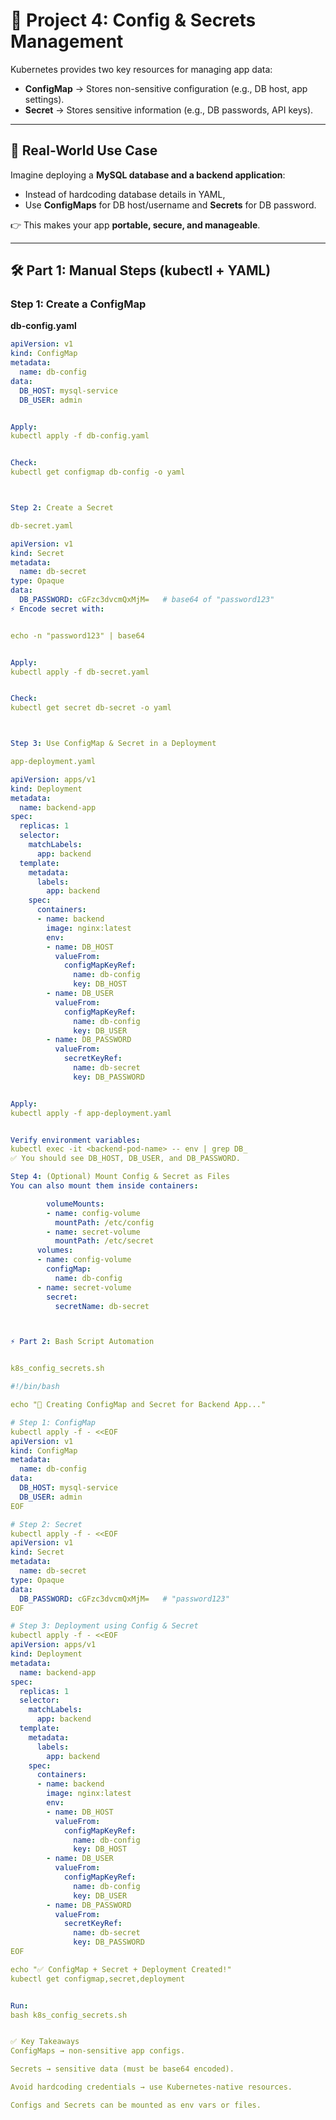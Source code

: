# 📘 Project 4: Config & Secrets Management

Kubernetes provides two key resources for managing app data:

- **ConfigMap** → Stores non-sensitive configuration (e.g., DB host, app settings).  
- **Secret** → Stores sensitive information (e.g., DB passwords, API keys).  

---

## 🔹 Real-World Use Case  

Imagine deploying a **MySQL database and a backend application**:  

- Instead of hardcoding database details in YAML,  
- Use **ConfigMaps** for DB host/username and **Secrets** for DB password.  

👉 This makes your app **portable, secure, and manageable**.  

---

## 🛠️ Part 1: Manual Steps (kubectl + YAML)  

### Step 1: Create a ConfigMap  

**db-config.yaml**  

```yaml
apiVersion: v1
kind: ConfigMap
metadata:
  name: db-config
data:
  DB_HOST: mysql-service
  DB_USER: admin


Apply:
kubectl apply -f db-config.yaml


Check:
kubectl get configmap db-config -o yaml



Step 2: Create a Secret

db-secret.yaml

apiVersion: v1
kind: Secret
metadata:
  name: db-secret
type: Opaque
data:
  DB_PASSWORD: cGFzc3dvcmQxMjM=   # base64 of "password123"
⚡ Encode secret with:


echo -n "password123" | base64


Apply:
kubectl apply -f db-secret.yaml


Check:
kubectl get secret db-secret -o yaml



Step 3: Use ConfigMap & Secret in a Deployment

app-deployment.yaml

apiVersion: apps/v1
kind: Deployment
metadata:
  name: backend-app
spec:
  replicas: 1
  selector:
    matchLabels:
      app: backend
  template:
    metadata:
      labels:
        app: backend
    spec:
      containers:
      - name: backend
        image: nginx:latest
        env:
        - name: DB_HOST
          valueFrom:
            configMapKeyRef:
              name: db-config
              key: DB_HOST
        - name: DB_USER
          valueFrom:
            configMapKeyRef:
              name: db-config
              key: DB_USER
        - name: DB_PASSWORD
          valueFrom:
            secretKeyRef:
              name: db-secret
              key: DB_PASSWORD


Apply:
kubectl apply -f app-deployment.yaml


Verify environment variables:
kubectl exec -it <backend-pod-name> -- env | grep DB_
✅ You should see DB_HOST, DB_USER, and DB_PASSWORD.

Step 4: (Optional) Mount Config & Secret as Files
You can also mount them inside containers:

        volumeMounts:
        - name: config-volume
          mountPath: /etc/config
        - name: secret-volume
          mountPath: /etc/secret
      volumes:
      - name: config-volume
        configMap:
          name: db-config
      - name: secret-volume
        secret:
          secretName: db-secret



⚡ Part 2: Bash Script Automation


k8s_config_secrets.sh

#!/bin/bash

echo "🚀 Creating ConfigMap and Secret for Backend App..."

# Step 1: ConfigMap
kubectl apply -f - <<EOF
apiVersion: v1
kind: ConfigMap
metadata:
  name: db-config
data:
  DB_HOST: mysql-service
  DB_USER: admin
EOF

# Step 2: Secret
kubectl apply -f - <<EOF
apiVersion: v1
kind: Secret
metadata:
  name: db-secret
type: Opaque
data:
  DB_PASSWORD: cGFzc3dvcmQxMjM=   # "password123"
EOF

# Step 3: Deployment using Config & Secret
kubectl apply -f - <<EOF
apiVersion: apps/v1
kind: Deployment
metadata:
  name: backend-app
spec:
  replicas: 1
  selector:
    matchLabels:
      app: backend
  template:
    metadata:
      labels:
        app: backend
    spec:
      containers:
      - name: backend
        image: nginx:latest
        env:
        - name: DB_HOST
          valueFrom:
            configMapKeyRef:
              name: db-config
              key: DB_HOST
        - name: DB_USER
          valueFrom:
            configMapKeyRef:
              name: db-config
              key: DB_USER
        - name: DB_PASSWORD
          valueFrom:
            secretKeyRef:
              name: db-secret
              key: DB_PASSWORD
EOF

echo "✅ ConfigMap + Secret + Deployment Created!"
kubectl get configmap,secret,deployment


Run:
bash k8s_config_secrets.sh


✅ Key Takeaways
ConfigMaps → non-sensitive app configs.

Secrets → sensitive data (must be base64 encoded).

Avoid hardcoding credentials → use Kubernetes-native resources.

Configs and Secrets can be mounted as env vars or files.
